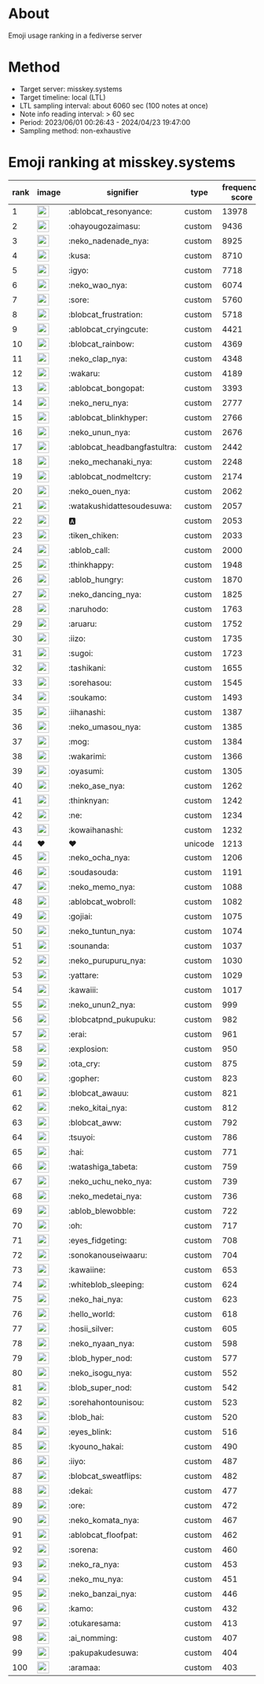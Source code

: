 # About
Emoji usage ranking in a fediverse server

# Method
- Target server: misskey.systems
- Target timeline: local (LTL)
- LTL sampling interval: about 6060 sec (100 notes at once)
- Note info reading interval: > 60 sec
- Period: 2023/06/01 00:26:43 - 2024/04/23 19:47:00 
- Sampling method: non-exhaustive

# Emoji ranking at misskey.systems

|rank|image|signifier|type|frequency score|
|----|----|----|----|----|
|1|<img height="24" src="https://misskey.systems/emoji/ablobcat_resonyance.webp">|:ablobcat_resonyance:|custom|13978|
|2|<img height="24" src="https://misskey.systems/emoji/ohayougozaimasu.webp">|:ohayougozaimasu:|custom|9436|
|3|<img height="24" src="https://misskey.systems/emoji/neko_nadenade_nya.webp">|:neko_nadenade_nya:|custom|8925|
|4|<img height="24" src="https://misskey.systems/emoji/kusa.webp">|:kusa:|custom|8710|
|5|<img height="24" src="https://misskey.systems/emoji/igyo.webp">|:igyo:|custom|7718|
|6|<img height="24" src="https://misskey.systems/emoji/neko_wao_nya.webp">|:neko_wao_nya:|custom|6074|
|7|<img height="24" src="https://misskey.systems/emoji/sore.webp">|:sore:|custom|5760|
|8|<img height="24" src="https://misskey.systems/emoji/blobcat_frustration.webp">|:blobcat_frustration:|custom|5718|
|9|<img height="24" src="https://misskey.systems/emoji/ablobcat_cryingcute.webp">|:ablobcat_cryingcute:|custom|4421|
|10|<img height="24" src="https://misskey.systems/emoji/blobcat_rainbow.webp">|:blobcat_rainbow:|custom|4369|
|11|<img height="24" src="https://misskey.systems/emoji/neko_clap_nya.webp">|:neko_clap_nya:|custom|4348|
|12|<img height="24" src="https://misskey.systems/emoji/wakaru.webp">|:wakaru:|custom|4189|
|13|<img height="24" src="https://misskey.systems/emoji/ablobcat_bongopat.webp">|:ablobcat_bongopat:|custom|3393|
|14|<img height="24" src="https://misskey.systems/emoji/neko_neru_nya.webp">|:neko_neru_nya:|custom|2777|
|15|<img height="24" src="https://misskey.systems/emoji/ablobcat_blinkhyper.webp">|:ablobcat_blinkhyper:|custom|2766|
|16|<img height="24" src="https://misskey.systems/emoji/neko_unun_nya.webp">|:neko_unun_nya:|custom|2676|
|17|<img height="24" src="https://misskey.systems/emoji/ablobcat_headbangfastultra.webp">|:ablobcat_headbangfastultra:|custom|2442|
|18|<img height="24" src="https://misskey.systems/emoji/neko_mechanaki_nya.webp">|:neko_mechanaki_nya:|custom|2248|
|19|<img height="24" src="https://misskey.systems/emoji/ablobcat_nodmeltcry.webp">|:ablobcat_nodmeltcry:|custom|2174|
|20|<img height="24" src="https://misskey.systems/emoji/neko_ouen_nya.webp">|:neko_ouen_nya:|custom|2062|
|21|<img height="24" src="https://misskey.systems/emoji/watakushidattesoudesuwa.webp">|:watakushidattesoudesuwa:|custom|2057|
|22|<img height="24" src="https://misskey.systems/emoji/a.webp">|:a:|custom|2053|
|23|<img height="24" src="https://misskey.systems/emoji/tiken_chiken.webp">|:tiken_chiken:|custom|2033|
|24|<img height="24" src="https://misskey.systems/emoji/ablob_call.webp">|:ablob_call:|custom|2000|
|25|<img height="24" src="https://misskey.systems/emoji/thinkhappy.webp">|:thinkhappy:|custom|1948|
|26|<img height="24" src="https://misskey.systems/emoji/ablob_hungry.webp">|:ablob_hungry:|custom|1870|
|27|<img height="24" src="https://misskey.systems/emoji/neko_dancing_nya.webp">|:neko_dancing_nya:|custom|1825|
|28|<img height="24" src="https://misskey.systems/emoji/naruhodo.webp">|:naruhodo:|custom|1763|
|29|<img height="24" src="https://misskey.systems/emoji/aruaru.webp">|:aruaru:|custom|1752|
|30|<img height="24" src="https://misskey.systems/emoji/iizo.webp">|:iizo:|custom|1735|
|31|<img height="24" src="https://misskey.systems/emoji/sugoi.webp">|:sugoi:|custom|1723|
|32|<img height="24" src="https://misskey.systems/emoji/tashikani.webp">|:tashikani:|custom|1655|
|33|<img height="24" src="https://misskey.systems/emoji/sorehasou.webp">|:sorehasou:|custom|1545|
|34|<img height="24" src="https://misskey.systems/emoji/soukamo.webp">|:soukamo:|custom|1493|
|35|<img height="24" src="https://misskey.systems/emoji/iihanashi.webp">|:iihanashi:|custom|1387|
|36|<img height="24" src="https://misskey.systems/emoji/neko_umasou_nya.webp">|:neko_umasou_nya:|custom|1385|
|37|<img height="24" src="https://misskey.systems/emoji/mog.webp">|:mog:|custom|1384|
|38|<img height="24" src="https://misskey.systems/emoji/wakarimi.webp">|:wakarimi:|custom|1366|
|39|<img height="24" src="https://misskey.systems/emoji/oyasumi.webp">|:oyasumi:|custom|1305|
|40|<img height="24" src="https://misskey.systems/emoji/neko_ase_nya.webp">|:neko_ase_nya:|custom|1262|
|41|<img height="24" src="https://misskey.systems/emoji/thinknyan.webp">|:thinknyan:|custom|1242|
|42|<img height="24" src="https://misskey.systems/emoji/ne.webp">|:ne:|custom|1234|
|43|<img height="24" src="https://misskey.systems/emoji/kowaihanashi.webp">|:kowaihanashi:|custom|1232|
|44|❤|❤|unicode|1213|
|45|<img height="24" src="https://misskey.systems/emoji/neko_ocha_nya.webp">|:neko_ocha_nya:|custom|1206|
|46|<img height="24" src="https://misskey.systems/emoji/soudasouda.webp">|:soudasouda:|custom|1191|
|47|<img height="24" src="https://misskey.systems/emoji/neko_memo_nya.webp">|:neko_memo_nya:|custom|1088|
|48|<img height="24" src="https://misskey.systems/emoji/ablobcat_wobroll.webp">|:ablobcat_wobroll:|custom|1082|
|49|<img height="24" src="https://misskey.systems/emoji/gojiai.webp">|:gojiai:|custom|1075|
|50|<img height="24" src="https://misskey.systems/emoji/neko_tuntun_nya.webp">|:neko_tuntun_nya:|custom|1074|
|51|<img height="24" src="https://misskey.systems/emoji/sounanda.webp">|:sounanda:|custom|1037|
|52|<img height="24" src="https://misskey.systems/emoji/neko_purupuru_nya.webp">|:neko_purupuru_nya:|custom|1030|
|53|<img height="24" src="https://misskey.systems/emoji/yattare.webp">|:yattare:|custom|1029|
|54|<img height="24" src="https://misskey.systems/emoji/kawaiii.webp">|:kawaiii:|custom|1017|
|55|<img height="24" src="https://misskey.systems/emoji/neko_unun2_nya.webp">|:neko_unun2_nya:|custom|999|
|56|<img height="24" src="https://misskey.systems/emoji/blobcatpnd_pukupuku.webp">|:blobcatpnd_pukupuku:|custom|982|
|57|<img height="24" src="https://misskey.systems/emoji/erai.webp">|:erai:|custom|961|
|58|<img height="24" src="https://misskey.systems/emoji/explosion.webp">|:explosion:|custom|950|
|59|<img height="24" src="https://misskey.systems/emoji/ota_cry.webp">|:ota_cry:|custom|875|
|60|<img height="24" src="https://misskey.systems/emoji/gopher.webp">|:gopher:|custom|823|
|61|<img height="24" src="https://misskey.systems/emoji/blobcat_awauu.webp">|:blobcat_awauu:|custom|821|
|62|<img height="24" src="https://misskey.systems/emoji/neko_kitai_nya.webp">|:neko_kitai_nya:|custom|812|
|63|<img height="24" src="https://misskey.systems/emoji/blobcat_aww.webp">|:blobcat_aww:|custom|792|
|64|<img height="24" src="https://misskey.systems/emoji/tsuyoi.webp">|:tsuyoi:|custom|786|
|65|<img height="24" src="https://misskey.systems/emoji/hai.webp">|:hai:|custom|771|
|66|<img height="24" src="https://misskey.systems/emoji/watashiga_tabeta.webp">|:watashiga_tabeta:|custom|759|
|67|<img height="24" src="https://misskey.systems/emoji/neko_uchu_neko_nya.webp">|:neko_uchu_neko_nya:|custom|739|
|68|<img height="24" src="https://misskey.systems/emoji/neko_medetai_nya.webp">|:neko_medetai_nya:|custom|736|
|69|<img height="24" src="https://misskey.systems/emoji/ablob_blewobble.webp">|:ablob_blewobble:|custom|722|
|70|<img height="24" src="https://misskey.systems/emoji/oh.webp">|:oh:|custom|717|
|71|<img height="24" src="https://misskey.systems/emoji/eyes_fidgeting.webp">|:eyes_fidgeting:|custom|708|
|72|<img height="24" src="https://misskey.systems/emoji/sonokanouseiwaaru.webp">|:sonokanouseiwaaru:|custom|704|
|73|<img height="24" src="https://misskey.systems/emoji/kawaiine.webp">|:kawaiine:|custom|653|
|74|<img height="24" src="https://misskey.systems/emoji/whiteblob_sleeping.webp">|:whiteblob_sleeping:|custom|624|
|75|<img height="24" src="https://misskey.systems/emoji/neko_hai_nya.webp">|:neko_hai_nya:|custom|623|
|76|<img height="24" src="https://misskey.systems/emoji/hello_world.webp">|:hello_world:|custom|618|
|77|<img height="24" src="https://misskey.systems/emoji/hosii_silver.webp">|:hosii_silver:|custom|605|
|78|<img height="24" src="https://misskey.systems/emoji/neko_nyaan_nya.webp">|:neko_nyaan_nya:|custom|598|
|79|<img height="24" src="https://misskey.systems/emoji/blob_hyper_nod.webp">|:blob_hyper_nod:|custom|577|
|80|<img height="24" src="https://misskey.systems/emoji/neko_isogu_nya.webp">|:neko_isogu_nya:|custom|552|
|81|<img height="24" src="https://misskey.systems/emoji/blob_super_nod.webp">|:blob_super_nod:|custom|542|
|82|<img height="24" src="https://misskey.systems/emoji/sorehahontounisou.webp">|:sorehahontounisou:|custom|523|
|83|<img height="24" src="https://misskey.systems/emoji/blob_hai.webp">|:blob_hai:|custom|520|
|84|<img height="24" src="https://misskey.systems/emoji/eyes_blink.webp">|:eyes_blink:|custom|516|
|85|<img height="24" src="https://misskey.systems/emoji/kyouno_hakai.webp">|:kyouno_hakai:|custom|490|
|86|<img height="24" src="https://misskey.systems/emoji/iiyo.webp">|:iiyo:|custom|487|
|87|<img height="24" src="https://misskey.systems/emoji/blobcat_sweatflips.webp">|:blobcat_sweatflips:|custom|482|
|88|<img height="24" src="https://misskey.systems/emoji/dekai.webp">|:dekai:|custom|477|
|89|<img height="24" src="https://misskey.systems/emoji/ore.webp">|:ore:|custom|472|
|90|<img height="24" src="https://misskey.systems/emoji/neko_komata_nya.webp">|:neko_komata_nya:|custom|467|
|91|<img height="24" src="https://misskey.systems/emoji/ablobcat_floofpat.webp">|:ablobcat_floofpat:|custom|462|
|92|<img height="24" src="https://misskey.systems/emoji/sorena.webp">|:sorena:|custom|460|
|93|<img height="24" src="https://misskey.systems/emoji/neko_ra_nya.webp">|:neko_ra_nya:|custom|453|
|94|<img height="24" src="https://misskey.systems/emoji/neko_mu_nya.webp">|:neko_mu_nya:|custom|451|
|95|<img height="24" src="https://misskey.systems/emoji/neko_banzai_nya.webp">|:neko_banzai_nya:|custom|446|
|96|<img height="24" src="https://misskey.systems/emoji/kamo.webp">|:kamo:|custom|432|
|97|<img height="24" src="https://misskey.systems/emoji/otukaresama.webp">|:otukaresama:|custom|413|
|98|<img height="24" src="https://misskey.systems/emoji/ai_nomming.webp">|:ai_nomming:|custom|407|
|99|<img height="24" src="https://misskey.systems/emoji/pakupakudesuwa.webp">|:pakupakudesuwa:|custom|404|
|100|<img height="24" src="https://misskey.systems/emoji/aramaa.webp">|:aramaa:|custom|403|
